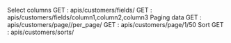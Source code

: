 Select columns
GET : apis/customers/fields/<list column need select>
GET : apis/customers/fields/column1,column2,column3
Paging data
GET : apis/customers/page/<number page>/per_page/<per row in page>
GET : apis/customers/page/1/50
Sort
GET : apis/customers/sorts/<columns>
